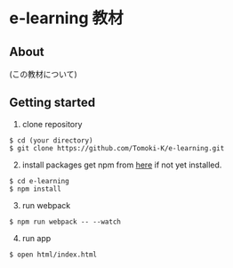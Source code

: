 # e-learning 教材

## About
(この教材について)

## Getting started
1. clone repository
```
$ cd (your directory)
$ git clone https://github.com/Tomoki-K/e-learning.git
```

2. install packages
get npm from [here](https://nodejs.org/dist/v6.11.5/node-v6.11.5.pkg) if not yet installed.
```
$ cd e-learning
$ npm install
```

3. run webpack
```
$ npm run webpack -- --watch
```

4. run app
```
$ open html/index.html
```
